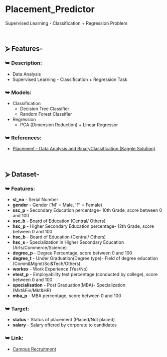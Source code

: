 # Placement_Predictor
Supervised Learning - Classification + Regression Problem

<br/>

## ⮚ Features-
### ⮩ Description:
+ Data Analysis
+ Supervised Learning - Classification + Regression Task

### ⮩ Models:
+ Classification
  - Decision Tree Classifier
  - Random Forest Classifier
+ Regression
  - PCA (Dimension Reduction) + Linear Regressor

### ⮩ References:
* [Placement - Data Analysis and BinaryClassification (Kaggle Solution)](https://www.kaggle.com/atishadhikari/placement-dataanalysis-classification-regression)

<br/>

## ⮚ Dataset-
### ⮩ Features:
+ **sl_no** - Serial Number
+ **gender** - Gender ('M' = Male, 'F' = Female)
+ **ssc_p** - Secondary Education percentage- 10th Grade, score between 0 and 100
+ **ssc_b** - Board of Education (Central/ Others)
+ **hsc_p** - Higher Secondary Education percentage- 12th Grade, score between 0 and 100
+ **hsc_b** - Board of Education (Central/ Others)
+ **hsc_s** - Specialization in Higher Secondary Education (Arts/Commerce/Science)
+ **degree_p** - Degree Percentage, score between 0 and 100
+ **degree_t** - Under Graduation(Degree type)- Field of degree education (Comm&Mgmt/Sci&Tech/Others)
+ **workex** - Work Experience (Yes/No)
+ **etest_p** - Employability test percentage (conducted by college), score between 0 and 100
+ **specialisation** - Post Graduation(MBA)- Specialization (Mkt&Fin/Mkt&HR)
+ **mba_p** - MBA percentage, score between 0 and 100

### ⮩ Target:
+ **status** - Status of placement (Placed/Not placed)
+ **salary** - Salary offered by corporate to candidates

### ⮩ Link:
+ [Campus Recruitment](https://www.kaggle.com/benroshan/factors-affecting-campus-placement)
